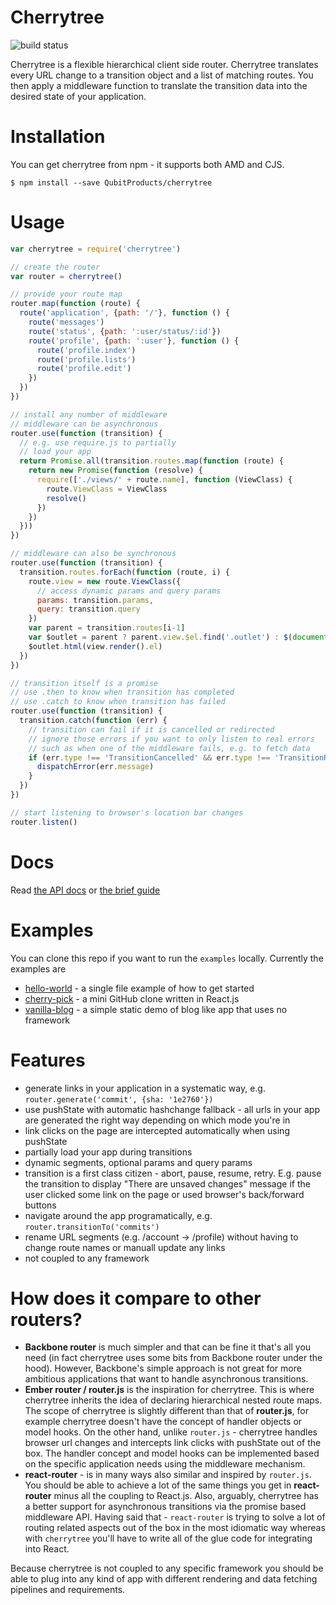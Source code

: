 # Cherrytree

![build status](https://www.codeship.io/projects/aa5e37b0-aeb1-0131-dd5f-06fd12e6a611/status)

Cherrytree is a flexible hierarchical client side router. Cherrytree translates every URL change to a transition object and a list of matching routes. You then apply a middleware function to translate the transition data into the desired state of your application.


# Installation

You can get cherrytree from npm - it supports both AMD and CJS.

    $ npm install --save QubitProducts/cherrytree


# Usage

```js
var cherrytree = require('cherrytree')

// create the router
var router = cherrytree()

// provide your route map
router.map(function (route) {
  route('application', {path: '/'}, function () {
    route('messages')
    route('status', {path: ':user/status/:id'})
    route('profile', {path: ':user'}, function () {
      route('profile.index')
      route('profile.lists')
      route('profile.edit')
    })
  })
})

// install any number of middleware
// middleware can be asynchronous
router.use(function (transition) {
  // e.g. use require.js to partially
  // load your app
  return Promise.all(transition.routes.map(function (route) {
    return new Promise(function (resolve) {
      require(['./views/' + route.name], function (ViewClass) {
        route.ViewClass = ViewClass
        resolve()
      })
    })
  }))
})

// middleware can also be synchronous
router.use(function (transition) {
  transition.routes.forEach(function (route, i) {
    route.view = new route.ViewClass({
      // access dynamic params and query params
      params: transition.params,
      query: transition.query
    })
    var parent = transition.routes[i-1]
    var $outlet = parent ? parent.view.$el.find('.outlet') : $(document.body)
    $outlet.html(view.render().el)
  })
})

// transition itself is a promise
// use .then to know when transition has completed
// use .catch to know when transition has failed
router.use(function (transition) {
  transition.catch(function (err) {
    // transition can fail if it is cancelled or redirected
    // ignore those errors if you want to only listen to real errors
    // such as when one of the middleware fails, e.g. to fetch data
    if (err.type !== 'TransitionCancelled' && err.type !== 'TransitionRedirected') {
      dispatchError(err.message)
    }
  })
})

// start listening to browser's location bar changes
router.listen()

```


# Docs

Read [the API docs](docs/api.md) or [the brief guide](docs/guide.md)


# Examples

You can clone this repo if you want to run the `examples` locally. Currently the examples are

* [hello-world](examples/hello-world) - a single file example of how to get started
* [cherry-pick](examples/cherry-pick) - a mini GitHub clone written in React.js
* [vanilla-blog](examples/vanilla-blog) - a simple static demo of blog like app that uses no framework


# Features

* generate links in your application in a systematic way, e.g. `router.generate('commit', {sha: '1e2760'})`
* use pushState with automatic hashchange fallback - all urls in your app are generated the right way depending on which mode you're in
* link clicks on the page are intercepted automatically when using pushState
* partially load your app during transitions
* dynamic segments, optional params and query params
* transition is a first class citizen - abort, pause, resume, retry. E.g. pause the transition to display "There are unsaved changes" message if the user clicked some link on the page or used browser's back/forward buttons
* navigate around the app programatically, e.g. `router.transitionTo('commits')`
* rename URL segments (e.g. /account -> /profile) without having to change route names or manuall update any links
* not coupled to any framework


# How does it compare to other routers?

* **Backbone router** is much simpler and that can be fine it that's all you need (in fact cherrytree uses some bits from Backbone router under the hood). However, Backbone's simple approach is not great for more ambitious applications that want to handle asynchronous transitions.
* **Ember router / router.js** is the inspiration for cherrytree. This is where cherrytree inherits the idea of declaring hierarchical nested route maps. The scope of cherrytree is slightly different than that of **router.js**, for example cherrytree doesn't have the concept of handler objects or model hooks. On the other hand, unlike `router.js` - cherrytree handles browser url changes and intercepts link clicks with pushState out of the box. The handler concept and model hooks can be implemented based on the specific application needs using the middleware mechanism.
* **react-router** - is in many ways also similar and inspired by `router.js`. You should be able to achieve a lot of the same things you get in **react-router** minus all the coupling to React.js. Also, arguably, cherrytree has a better support for asynchronous transitions via the promise based middleware API. Having said that - `react-router` is trying to solve a lot of routing related aspects out of the box in the most idiomatic way whereas with `cherrytree` you'll have to write all of the glue code for integrating into React.

Because cherrytree is not coupled to any specific framework you should be able to plug into any kind of app with different rendering and data fetching pipelines and requirements.
